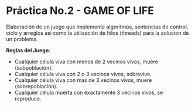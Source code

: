 ﻿# Práctica No.2 - GAME OF LIFE

Elaboración de un juego que implemente algoritmos, sentencias de control, ciclo y arreglos asi como la utilización de hilos (threads) para la solucion de un problema.

__Reglas del Juego__:
+ Cualquier célula viva con menos de 2 vecinos vivos, muere (subpoblación).
+ Cualquier célula viva con 2 o 3 vecinos vivos, sobrevive.
+ Cualquier célula viva con mas de 3 vecinos vivos, muere (sobrepoblación).
+ Cualquier célula muerta con exactamente 3 vecinos vivos, se reproduce.





